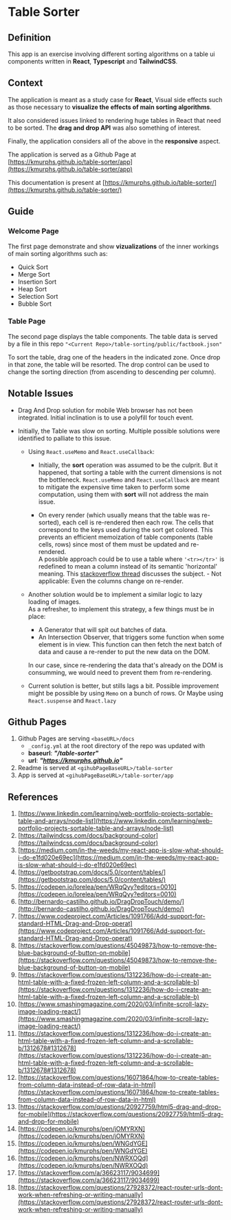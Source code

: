 # Table Sorter

## Definition

This app is an exercise involving different sorting algorithms on a table ui components written in **React**, **Typescript** and **TailwindCSS**.

## Context

The application is meant as a study case for **React**, Visual side effects such as those necessary to **visualize the effects of main sorting algorithms**.

It also considered issues linked to rendering huge tables in React that need to be sorted. The **drag and drop API** was also something of interest.

Finally, the application considers all of the above in the **responsive** aspect.

The application is served as a Github Page at [https://kmurphs.github.io/table-sorter/app](https://kmurphs.github.io/table-sorter/app)

This documentation is present at [https://kmurphs.github.io/table-sorter/](https://kmurphs.github.io/table-sorter/)

## Guide

### Welcome Page

The first page demonstrate and show **vizualizations** of the inner workings of main sorting algorithms such as:
- Quick Sort
- Merge Sort
- Insertion Sort
- Heap Sort
- Selection Sort
- Bubble Sort

### Table Page

The second page displays the table components.
The table data is served by a file in this repo ``"<Current Repo>/table-sorting/public/factbook.json"``

To sort the table, drag one of the headers in the indicated zone. Once drop in that zone, the table will be resorted. The drop control can be used to change the sorting direction (from ascending to descending per column).


## Notable Issues

- Drag And Drop solution for mobile Web browser has not been integrated. Initial inclination is to use a polyfill for touch event.


- Initially, the Table was slow on sorting. Multiple possible solutions were identified to palliate to this issue.
  
  - Using ``React.useMemo`` and ``React.useCallback``:
    - Initially, the **sort** operation was assumed to be the culprit. But it happened, that sorting a table with the current dimensions is not the bottleneck. ``React.useMemo`` and ``React.useCallback`` are meant to mitigate the expensive time taken to perform some computation, using them with **sort** will not address the main issue.

    - On every render (which usually means that the table was re-sorted), each cell is re-rendered then each row. The cells that correspond to the keys used during the sort get colored. This prevents an efficient memoization of table components (table cells, rows) since most of them must be updated and re-rendered.<br> A possible approach could be to use a table where ``'<tr></tr>'`` is redefined to mean a column instead of its semantic 'horizontal' meaning. This [stackoverflow thread](https://stackoverflow.com/questions/16071864/how-to-create-tables-from-column-data-instead-of-row-data-in-html) discusses the subject. - Not applicable: Even the columns change on re-render.

  - Another solution would be to implement a similar logic to lazy loading of images.<br>
  As a refresher, to implement this strategy, a few things must be in place:
    - A Generator that will spit out batches of data.
    - An Intersection Observer, that triggers some function when some element is in view. This function can then fetch the next batch of data and cause a re-render to put the new data on the DOM.<br>
    
    In our case, since re-rendering the data that's already on the DOM is consumming, we would need to prevent them from re-rendering.<br>

  - Current solution is better, but stills lags a bit. Possible improvement might be possible by using ``Memo`` on a bunch of rows. Or Maybe using ``React.suspense`` and ``React.lazy`` 


## Github Pages

1. Github Pages are serving ``<baseURL>/docs``
    - ``_config.yml`` at the root directory of the repo was updated with
    - **baseurl**: ***"/table-sorter"***
    - **url**: ***"https://kmurphs.github.io"*** 
1. Readme is served at ``<gihubPageBaseURL>/table-sorter``
1. App is served at ``<gihubPageBaseURL>/table-sorter/app``



## References

1. [https://www.linkedin.com/learning/web-portfolio-projects-sortable-table-and-arrays/node-list](https://www.linkedin.com/learning/web-portfolio-projects-sortable-table-and-arrays/node-list)
2. [https://tailwindcss.com/docs/background-color](https://tailwindcss.com/docs/background-color)
3. [https://medium.com/in-the-weeds/my-react-app-is-slow-what-should-i-do-e1fd020e69ec](https://medium.com/in-the-weeds/my-react-app-is-slow-what-should-i-do-e1fd020e69ec)
4. [https://getbootstrap.com/docs/5.0/content/tables/](https://getbootstrap.com/docs/5.0/content/tables/)
5. [https://codepen.io/lorelea/pen/WRqQyy?editors=0010](https://codepen.io/lorelea/pen/WRqQyy?editors=0010)
6. [http://bernardo-castilho.github.io/DragDropTouch/demo/](http://bernardo-castilho.github.io/DragDropTouch/demo/)
7. [https://www.codeproject.com/Articles/1091766/Add-support-for-standard-HTML-Drag-and-Drop-operat](https://www.codeproject.com/Articles/1091766/Add-support-for-standard-HTML-Drag-and-Drop-operat)
8. [https://stackoverflow.com/questions/45049873/how-to-remove-the-blue-background-of-button-on-mobile](https://stackoverflow.com/questions/45049873/how-to-remove-the-blue-background-of-button-on-mobile)
9. [https://stackoverflow.com/questions/1312236/how-do-i-create-an-html-table-with-a-fixed-frozen-left-column-and-a-scrollable-b](https://stackoverflow.com/questions/1312236/how-do-i-create-an-html-table-with-a-fixed-frozen-left-column-and-a-scrollable-b)
10. [https://www.smashingmagazine.com/2020/03/infinite-scroll-lazy-image-loading-react/](https://www.smashingmagazine.com/2020/03/infinite-scroll-lazy-image-loading-react/)
11. [https://stackoverflow.com/questions/1312236/how-do-i-create-an-html-table-with-a-fixed-frozen-left-column-and-a-scrollable-b/1312678#1312678](https://stackoverflow.com/questions/1312236/how-do-i-create-an-html-table-with-a-fixed-frozen-left-column-and-a-scrollable-b/1312678#1312678)
12. [https://stackoverflow.com/questions/16071864/how-to-create-tables-from-column-data-instead-of-row-data-in-html](https://stackoverflow.com/questions/16071864/how-to-create-tables-from-column-data-instead-of-row-data-in-html)
13. [https://stackoverflow.com/questions/20927759/html5-drag-and-drop-for-mobile](https://stackoverflow.com/questions/20927759/html5-drag-and-drop-for-mobile)
14. [https://codepen.io/kmurphs/pen/jOMYRXN](https://codepen.io/kmurphs/pen/jOMYRXN)
14. [https://codepen.io/kmurphs/pen/WNGdYGE](https://codepen.io/kmurphs/pen/WNGdYGE)
14. [https://codepen.io/kmurphs/pen/NWRXOQd](https://codepen.io/kmurphs/pen/NWRXOQd)
15. [https://stackoverflow.com/a/36623117/9034699](https://stackoverflow.com/a/36623117/9034699)
16. [https://stackoverflow.com/questions/27928372/react-router-urls-dont-work-when-refreshing-or-writing-manually](https://stackoverflow.com/questions/27928372/react-router-urls-dont-work-when-refreshing-or-writing-manually)